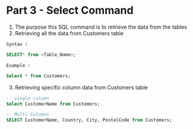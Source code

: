 # **Part 3 - Select Command**

1. The purpose this SQL command is to retrieve the data from the tables
2. Retrieving all the data from Customers table

`Syntax :`

```sql
SELECT* from <Table_Name>; 
```

`Example :`

```sql
Select * from Customers;
```

3. Retrieving specific column data from Customers table

```sql
-- single column
Select CustomerName from Customers;

-- Multi Columns
SELECT CustomerName, Country, City, PostalCode from Customers;
```
